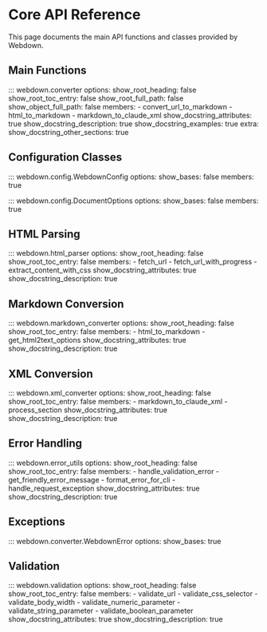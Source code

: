 # Core API Reference

This page documents the main API functions and classes provided by Webdown.

## Main Functions

::: webdown.converter
    options:
      show_root_heading: false
      show_root_toc_entry: false
      show_root_full_path: false
      show_object_full_path: false
      members:
        - convert_url_to_markdown
        - html_to_markdown
        - markdown_to_claude_xml
      show_docstring_attributes: true
      show_docstring_description: true
      show_docstring_examples: true
      extra:
        show_docstring_other_sections: true

## Configuration Classes

::: webdown.config.WebdownConfig
    options:
      show_bases: false
      members: true

::: webdown.config.DocumentOptions
    options:
      show_bases: false
      members: true

## HTML Parsing

::: webdown.html_parser
    options:
      show_root_heading: false
      show_root_toc_entry: false
      members:
        - fetch_url
        - fetch_url_with_progress
        - extract_content_with_css
      show_docstring_attributes: true
      show_docstring_description: true

## Markdown Conversion

::: webdown.markdown_converter
    options:
      show_root_heading: false
      show_root_toc_entry: false
      members:
        - html_to_markdown
        - get_html2text_options
      show_docstring_attributes: true
      show_docstring_description: true

## XML Conversion

::: webdown.xml_converter
    options:
      show_root_heading: false
      show_root_toc_entry: false
      members:
        - markdown_to_claude_xml
        - process_section
      show_docstring_attributes: true
      show_docstring_description: true

## Error Handling

::: webdown.error_utils
    options:
      show_root_heading: false
      show_root_toc_entry: false
      members:
        - handle_validation_error
        - get_friendly_error_message
        - format_error_for_cli
        - handle_request_exception
      show_docstring_attributes: true
      show_docstring_description: true

## Exceptions

::: webdown.converter.WebdownError
    options:
      show_bases: true

## Validation

::: webdown.validation
    options:
      show_root_heading: false
      show_root_toc_entry: false
      members:
        - validate_url
        - validate_css_selector
        - validate_body_width
        - validate_numeric_parameter
        - validate_string_parameter
        - validate_boolean_parameter
      show_docstring_attributes: true
      show_docstring_description: true
